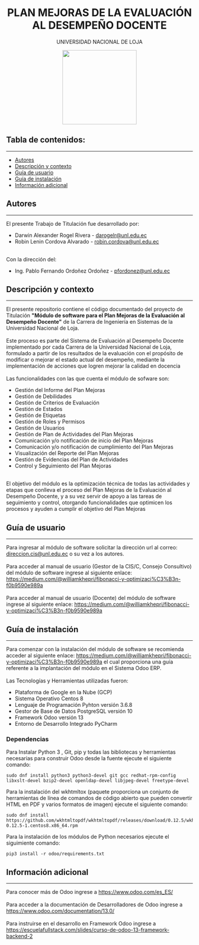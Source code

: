 <h1 align="center"> PLAN MEJORAS DE LA EVALUACIÓN AL DESEMPEÑO DOCENTE</h1>
<p align="center"> UNIVERSIDAD NACIONAL DE LOJA</p>
<p align="center"><img src="https://pbs.twimg.com/profile_images/1225522326487347211/FaNm0ISf_400x400.jpg" width="200" height="200"/></p> 

## Tabla de contenidos:
---
- [Autores](#autores)
- [Descripción y contexto](#descripción-y-contexto)
- [Guía de usuario](#guía-de-usuario)
- [Guía de instalación](#guía-de-instalación)
- [Información adicional](#información-adicional)

## Autores
---
El presente Trabajo de Titulación fue desarrollado por:
-   Darwin Alexander Rogel Rivera - darogelr@unl.edu.ec
-   Robin Lenin Cordova Alvarado - robin.cordova@unl.edu.ec<br/><br/>

Con la dirección del:
-   Ing. Pablo Fernando Ordoñez Ordoñez - pfordonez@unl.edu.ec

## Descripción y contexto
---
El presente repositorio contiene el código documentado del proyecto de Titulación <b>"Módulo de software para el Plan Mejoras de la Evaluación al Desempeño Docente"</b> de la Carrera de Ingeniería en Sistemas de la Universidad Nacional de Loja.
<br/><br/>
Este proceso es parte del Sistema de Evaluación al Desempeño Docente implementado por cada Carrera de la Universidad Nacional de Loja, formulado a partir de los resultados de la evaluación con el propósito de modificar o mejorar el estado actual del desempeño, mediante la implementación de acciones que logren mejorar la calidad en docencia 
<br/><br/>
Las funcionalidades con las que cuenta el módulo de sofware son:<br/>
-   Gestión del Informe del Plan Mejoras
-   Gestión de Debilidades
-   Gestión de Criterios de Evaluación
-   Gestión de Estados
-   Gestión de Etiquetas
-   Gestión de Roles y Permisos
-   Gestión de Usuarios
-   Gestión de Plan de Actividades del Plan Mejoras
-   Comunicación y/o notificación de inicio del Plan Mejoras
-   Comunicación y/o notificación de cumplimiento del Plan Mejoras
-   Visualización del Reporte del Plan Mejoras
-   Gestión de Evidencias del Plan de Actividades
-   Control y Seguimiento del Plan Mejoras
<br/><br/>

El objetivo del módulo es la optimización técnica de todas las actividades y etapas que conlleva el proceso del Plan Mejoras de la Evaluación al Desempeño Docente, y a su vez servir de apoyo a las tareas de seguimiento y control, otorgando funcionalidades que optimicen los procesos y ayuden a cumplir el objetivo del Plan Mejoras

## Guía de usuario
---
Para ingresar al módulo de software solicitar la dirección url al correo: direccion.cis@unl.edu.ec o su vez a los autores.
<br/><br/>
Para acceder al manual de usuario (Gestor de la CIS/C, Consejo Consultivo) del módulo de software ingrese al siguiente enlace: https://medium.com/@williamkhepri/fibonacci-y-optimizaci%C3%B3n-f0b9590e989a
<br/><br/>
Para acceder al manual de usuario (Docente) del módulo de software ingrese al siguiente enlace: https://medium.com/@williamkhepri/fibonacci-y-optimizaci%C3%B3n-f0b9590e989a

 	
## Guía de instalación
---
Para comenzar con la instalación del módulo de software se recomienda acceder al siguiente enlace: https://medium.com/@williamkhepri/fibonacci-y-optimizaci%C3%B3n-f0b9590e989a el cual proporciona una guía referente a la implantación del módulo en el Sistema Odoo ERP.
<br/><br/>
Las Tecnologías y Herramientas utilizadas fueron:
-   Plataforma de Google en la Nube (GCP)
-   Sistema Operativo Centos 8
-   Lenguaje de Programación Pyhton versión 3.6.8
-   Gestor de Base de Datos PostgreSQL versión 10
-   Framework Odoo versión 13
-   Entorno de Desarrollo Integrado​​ PyCharm

### Dependencias
Para Instalar Python 3 , Git, pip y todas las bibliotecas y herramientas necesarias para construir Odoo desde la fuente ejecute el siguiente comando:

    sudo dnf install python3 python3-devel git gcc redhat-rpm-config libxslt-devel bzip2-devel openldap-devel libjpeg-devel freetype-devel

Para la instalación del wkhtmltox (paquete proporciona un conjunto de herramientas de línea de comandos de código abierto que pueden convertir HTML en PDF y varios formatos de imagen) ejecute el siguiente comando:

    sudo dnf install https://github.com/wkhtmltopdf/wkhtmltopdf/releases/download/0.12.5/wkhtmltox-0.12.5-1.centos8.x86_64.rpm

Para la instalación de los módulos de Python necesarios ejecute el siguimiente comando:

    pip3 install -r odoo/requirements.txt

## Información adicional
---
Para conocer más de Odoo ingrese a https://www.odoo.com/es_ES/
<br/><br/>
Para acceder a la documentación de Desarrolladores de Odoo ingrese a https://www.odoo.com/documentation/13.0/
<br/><br/>
Para instruirse en el desarrollo en Framework Odoo ingrese a https://escuelafullstack.com/slides/curso-de-odoo-13-framework-backend-2